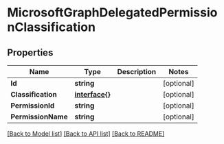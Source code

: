 # MicrosoftGraphDelegatedPermissionClassification

## Properties

Name | Type | Description | Notes
------------ | ------------- | ------------- | -------------
**Id** | **string** |  | [optional] 
**Classification** | [**interface{}**](.md) |  | [optional] 
**PermissionId** | **string** |  | [optional] 
**PermissionName** | **string** |  | [optional] 

[[Back to Model list]](../README.md#documentation-for-models) [[Back to API list]](../README.md#documentation-for-api-endpoints) [[Back to README]](../README.md)


